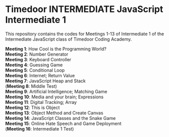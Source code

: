 # Timedoor INTERMEDIATE JavaScript Intermediate 1
This repository contains the codes for Meetings 1-13 of Intermediate 1 of the Intermediate JavaScript class of Timedoor Coding Academy.

<b>Meeting 1</b>: How Cool is the Programming World? <br>
<b>Meeting 2</b>: Number Generator <br>
<b>Meeting 3</b>: Keyboard Controller <br>
<b>Meeting 4</b>: Guessing Game <br>
<b>Meeting 5</b>: Conditional Loop <br>
<b>Meeting 6</b>: Internet; Return Value <br>
<b>Meeting 7</b>: JavaScript Heap and Stack <br>
(<b>Meeting 8</b>: Middle Test) <br>
<b>Meeting 9</b>: Artificial Intelligence; Matching Game <br>
<b>Meeting 10</b>: Media and your brain; Expressions <br>
<b>Meeting 11</b>: Digital Tracking; Array <br>
<b>Meeting 12</b>: This is Object <br>
<b>Meeting 13</b>: Object Method and Create Canvas <br>
<b>Meeting 14</b>: JavaScript Classes and the Snake Game <br>
<b>Meeting 15</b>: Online Hate Speech and Game Deployment <br>
(<b>Meeting 16</b>: Intermediate 1 Test) <br>
